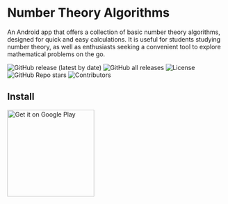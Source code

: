 # Number Theory Algorithms
An Android app that offers a collection of basic number theory algorithms, designed for quick and easy calculations. It is useful for students studying number theory, as well as enthusiasts seeking a convenient tool to explore mathematical problems on the go.

![GitHub release (latest by date)](https://img.shields.io/github/v/release/ervingegprifti/numbertheoryalgorithms)
![GitHub all releases](https://img.shields.io/github/downloads/ervingegprifti/numbertheoryalgorithms/total)
![License](https://img.shields.io/github/license/ervingegprifti/numbertheoryalgorithms)
![GitHub Repo stars](https://img.shields.io/github/stars/ervingegprifti/numbertheoryalgorithms?style=social)
![Contributors](https://img.shields.io/github/contributors/ervingegprifti/numbertheoryalgorithms?style=for-the-badge)

## Install

<a href="https://play.google.com/store/apps/details?id=com.gegprifti.android.numbertheoryalgorithms">
  <img alt="Get it on Google Play" src="https://play.google.com/intl/en_us/badges/static/images/badges/en_badge_web_generic.png" width="200"/>
</a>